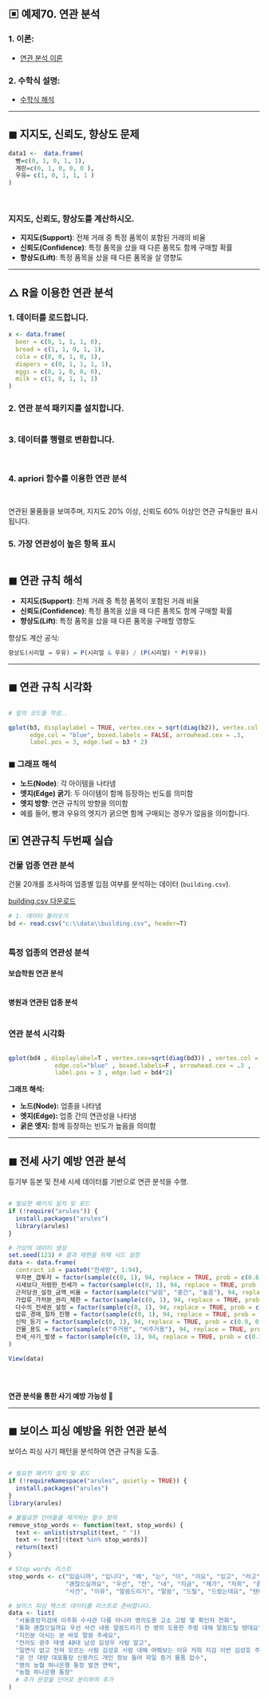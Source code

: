 ## ▣ 예제70. 연관 분석

### 1. 이론:
- [연관 분석 이론](https://cafe.daum.net/oracleoracle/Sotv/777)

### 2. 수학식 설명:
- [수학식 해석](https://cafe.daum.net/oracleoracle/Sotv/778)

---

## ◼ 지지도, 신뢰도, 향상도 문제

```r
data1 <-  data.frame(
  빵=c(0, 1, 0, 1, 1),
  계란=c(0, 1, 0, 0, 0 ),
  우유= c(1, 0, 1, 1, 1 )
)




```

### 지지도, 신뢰도, 향상도를 계산하시오.

- **지지도(Support)**: 전체 거래 중 특정 품목이 포함된 거래의 비율
- **신뢰도(Confidence)**: 특정 품목을 샀을 때 다른 품목도 함께 구매할 확률
- **향상도(Lift)**: 특정 품목을 샀을 때 다른 품목을 살 영향도

---

## △ R을 이용한 연관 분석

### 1. 데이터를 로드합니다.
```r
x <- data.frame(
  beer = c(0, 1, 1, 1, 0),
  bread = c(1, 1, 0, 1, 1),
  cola = c(0, 0, 1, 0, 1),
  diapers = c(0, 1, 1, 1, 1),
  eggs = c(0, 1, 0, 0, 0),
  milk = c(1, 0, 1, 1, 1)
)
```

### 2. 연관 분석 패키지를 설치합니다.
```r


```

### 3. 데이터를 행렬로 변환합니다.
```r



```

### 4. apriori 함수를 이용한 연관 분석
```r



```

연관된 물품들을 보여주며, 지지도 20% 이상, 신뢰도 60% 이상인 연관 규칙들만 표시됩니다.

### 5. 가장 연관성이 높은 항목 표시
```r


```

## ◼ 연관 규칙 해석

- **지지도(Support)**: 전체 거래 중 특정 품목이 포함된 거래 비율
- **신뢰도(Confidence)**: 특정 품목을 샀을 때 다른 품목도 함께 구매할 확률
- **향상도(Lift)**: 특정 품목을 샀을 때 다른 품목을 구매할 영향도

향상도 계산 공식:
```r
향상도(시리얼 → 우유) = P(시리얼 & 우유) / (P(시리얼) * P(우유))
```

---

## ◼ 연관 규칙 시각화
```r

# 앞의 코드들 작성..

gplot(b3, displaylabel = TRUE, vertex.cex = sqrt(diag(b2)), vertex.col = "green",
      edge.col = "blue", boxed.labels = FALSE, arrowhead.cex = .3, 
      label.pos = 3, edge.lwd = b3 * 2)
```

### ◼ 그래프 해석
- **노드(Node)**: 각 아이템을 나타냄
- **엣지(Edge) 굵기**: 두 아이템이 함께 등장하는 빈도를 의미함
- **엣지 방향**: 연관 규칙의 방향을 의미함
- 예를 들어, 빵과 우유의 엣지가 굵으면 함께 구매되는 경우가 많음을 의미합니다.


## ▣ 연관규칙 두번째 실습

### 건물 업종 연관 분석

건물 20개를 조사하여 업종별 입점 여부를 분석하는 데이터 (`building.csv`).

[building.csv 다운로드](https://github.com/oracleyu01/statistics/blob/main/yys/building.csv)

```r
# 1. 데이터 불러오기 
bd <- read.csv("c:\\data\\building.csv", header=T)



```

### 특정 업종의 연관성 분석

#### 보습학원 연관 분석
```r


```

#### 병원과 연관된 업종 분석
```r


```

### 연관 분석 시각화
```r

gplot(bd4 , displaylabel=T , vertex.cex=sqrt(diag(bd3)) , vertex.col = "green" ,
             edge.col="blue" , boxed.labels=F , arrowhead.cex = .3 , 
             label.pos = 3 , edge.lwd = bd4*2) 

```

**그래프 해석:**
- **노드(Node):** 업종을 나타냄
- **엣지(Edge):** 업종 간의 연관성을 나타냄
- **굵은 엣지:** 함께 등장하는 빈도가 높음을 의미함

---

## ◼ 전세 사기 예방 연관 분석

등기부 등본 및 전세 시세 데이터를 기반으로 연관 분석을 수행.

```r

# 필요한 패키지 설치 및 로드
if (!require("arules")) {
  install.packages("arules")
  library(arules)
}

# 가상의 데이터 생성
set.seed(123) # 결과 재현을 위해 시드 설정
data <- data.frame(
  contract_id = paste0("전세방", 1:94),
  무자본_갭투자 = factor(sample(c(0, 1), 94, replace = TRUE, prob = c(0.6, 0.4))),
  시세보다_저렴한_전세가 = factor(sample(c(0, 1), 94, replace = TRUE, prob = c(0.4, 0.6))),
  근저당권_설정_금액_비율 = factor(sample(c("낮음", "중간", "높음"), 94, replace = TRUE, prob = c(0.2, 0.3, 0.5))),
  가압류_가처분_권리_제한 = factor(sample(c(0, 1), 94, replace = TRUE, prob = c(0.7, 0.3))),
  다수의_전세권_설정 = factor(sample(c(0, 1), 94, replace = TRUE, prob = c(0.7, 0.3))),
  압류_경매_절차_진행 = factor(sample(c(0, 1), 94, replace = TRUE, prob = c(0.7, 0.3))),
  신탁_등기 = factor(sample(c(0, 1), 94, replace = TRUE, prob = c(0.9, 0.1))),
  건물_용도 = factor(sample(c("주거용", "비주거용"), 94, replace = TRUE, prob = c(0.8, 0.2))),
  전세_사기_발생 = factor(sample(c(0, 1), 94, replace = TRUE, prob = c(0.5, 0.5)))
)

View(data)





```

**연관 분석을 통한 사기 예방 가능성** 🚀

---

## ◼ 보이스 피싱 예방을 위한 연관 분석

보이스 피싱 사기 패턴을 분석하여 연관 규칙을 도출.

```r

# 필요한 패키지 설치 및 로드
if (!requireNamespace("arules", quietly = TRUE)) {
  install.packages("arules")
}
library(arules)

# 불필요한 단어들을 제거하는 함수 정의
remove_stop_words <- function(text, stop_words) {
  text <- unlist(strsplit(text, " "))
  text <- text[!(text %in% stop_words)]
  return(text)
}

# Stop words 리스트
stop_words <- c("있습니까", "입니다", "에", "는", "이", "이요", "있고", "라고", "의", "와", "과", "로", "에", "를", "과", "다", "가", "은", "는", "의", "들", "것", "입니다", "이요",
                "괜찮으실까요", "우선", "전", "네", "지금", "제가", "저희", "좀", "한", "이번", "있는", "없는", "대해서", "들", "이런", "하게", "해서", "아니면", "어떤", "또는",
                "사건", "이유", "말씀드리기", "말씀", "드릴", "드렸는데요", "텐데요", "건", "내용", "제", "저", "안", "말씀을", "부탁드립니다", "답변", "관해서", "부탁", "합니다", "문의")

# 보이스 피싱 텍스트 데이터를 리스트로 준비합니다.
data <- list(
  "서울중앙지검에 이주화 수사관 다름 아니라 명의도용 고소 고발 몇 확인차 전화",
  "통화 괜찮으실까요 우선 사건 내용 말씀드리기 전 명의 도용한 주범 대해 말씀드릴 텐데요",
  "지인분 아시는 분 바로 말씀 주세요",
  "전라도 광주 태생 40대 남성 김성우 사람 알고",
  "일면식 없고 전혀 모르는 사람 김성호 사람 대해 여쭤보는 이유 저희 지검 이번 김성호 주범 금융범죄 사기단 검거",
  "문 안 대량 대포통장 신용카드 개인 정보 들어 파일 증거 물품 압수",
  "명의 농협 하나은행 통장 발견 연락",
  "농협 하나은행 통장"
  # 추가 문장을 단어로 분리하여 추가
)





```



